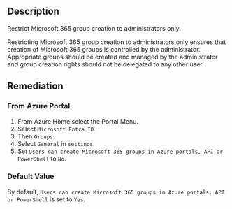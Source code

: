 ## Description

Restrict Microsoft 365 group creation to administrators only.

Restricting Microsoft 365 group creation to administrators only ensures that creation of Microsoft 365 groups is controlled by the administrator. Appropriate groups should be created and managed by the administrator and group creation rights should not be delegated to any other user.

## Remediation

### From Azure Portal

1. From Azure Home select the Portal Menu.
2. Select `Microsoft Entra ID`.
3. Then `Groups`.
4. Select `General` in `settings`.
5. Set `Users can create Microsoft 365 groups in Azure portals, API or PowerShell` to `No`.

### Default Value

By default, `Users can create Microsoft 365 groups in Azure portals, API or PowerShell` is set to `Yes`.